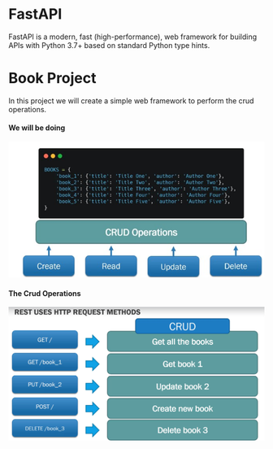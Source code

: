 # FastAPI
FastAPI is a modern, fast (high-performance), web framework for building APIs with Python 3.7+ based on standard Python type hints.
# Book Project
In this project we will create a simple web framework to perform the crud operations.
#### We will be doing 
![image](assests/1.jpg)
#### The Crud Operations
![image](assests/2.png)